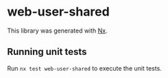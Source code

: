 # web-user-shared

This library was generated with [Nx](https://nx.dev).

## Running unit tests

Run `nx test web-user-shared` to execute the unit tests.
